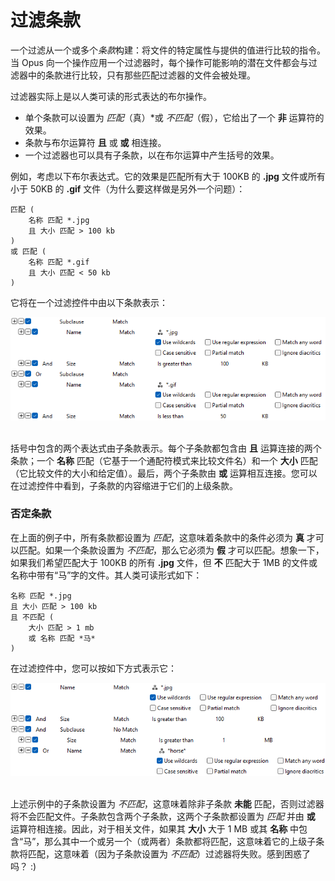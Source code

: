 # 过滤条款

一个过滤从一个或多个*条款*构建：将文件的特定属性与提供的值进行比较的指令。当 Opus 向一个操作应用一个过滤器时，每个操作可能影响的潜在文件都会与过滤器中的条款进行比较，只有那些匹配过滤器的文件会被处理。

过滤器实际上是以人类可读的形式表达的布尔操作。

- 单个条款可以设置为 *匹配*（真）*或 *不匹配*（假），它给出了一个 **非** 运算符的效果。
- 条款与布尔运算符 **且** 或 **或** 相连接。
- 一个过滤器也可以具有子条款，以在布尔运算中产生括号的效果。

例如，考虑以下布尔表达式。它的效果是匹配所有大于 100KB 的 **.jpg** 文件或所有小于 50KB 的 **.gif** 文件（为什么要这样做是另外一个问题）：

    匹配 ( 
        名称 匹配 *.jpg
        且 大小 匹配 > 100 kb
    )
    或 匹配 ( 
        名称 匹配 *.gif
        且 大小 匹配 < 50 kb
    )

它将在一个过滤控件中由以下条款表示：

![](/Manual/images/media/13/complex_filter.png) 

括号中包含的两个表达式由子条款表示。每个子条款都包含由 **且** 运算连接的两个条款；一个 **名称** 匹配（它基于一个通配符模式来比较文件名）和一个 **大小** 匹配（它比较文件的大小和给定值）。最后，两个子条款由 **或** 运算相互连接。您可以在过滤控件中看到，子条款的内容缩进于它们的上级条款。

### 否定条款

在上面的例子中，所有条款都设置为 *匹配*，这意味着条款中的条件必须为 **真** 才可以匹配。如果一个条款设置为 *不匹配*，那么它必须为 **假** 才可以匹配。想象一下，如果我们希望匹配大于 100KB 的所有 **.jpg** 文件，但 **不** 匹配大于 1MB 的文件或名称中带有“马”字的文件。其人类可读形式如下：

    名称 匹配 *.jpg
    且 大小 匹配 > 100 kb
    且 不匹配 ( 
        大小 匹配 > 1 mb
        或 名称 匹配 *马*
    )

在过滤控件中，您可以按如下方式表示它：

![](/Manual/images/media/13/complex_filter_2.png) 

上述示例中的子条款设置为 *不匹配*，这意味着除非子条款 **未能** 匹配，否则过滤器将不会匹配文件。子条款包含两个子条款，这两个子条款都设置为 *匹配* 并由 **或** 运算符相连接。因此，对于相关文件，如果其 **大小** 大于 1 MB 或其 **名称** 中包含“马”，那么其中一个或另一个（或两者）条款都将匹配，这意味着它的上级子条款将匹配，这意味着（因为子条款设置为 *不匹配*）过滤器将失败。感到困惑了吗？ :)